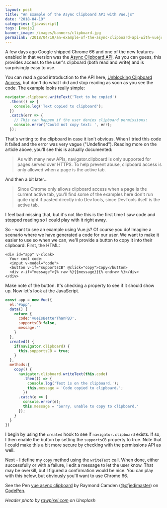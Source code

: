 ```yaml
---
layout: post
title: "An Example of the Async Clipboard API with Vue.js"
date: "2018-04-19"
categories: [javascript]
tags: [vuejs]
banner_image: /images/banners/clipboard.jpg
permalink: /2018/04/19/an-example-of-the-async-clipboard-api-with-vuejs
---
```


A few days ago Google shipped Chrome 66 and one of the new features enabled in that version was the [Async Clipboard API](https://www.w3.org/TR/clipboard-apis/#async-clipboard-api). As you can guess, this provides access to the user's clipboard (both read and write) and is surprisingly easy to use. 

You can read a good introduction to the API here, [Unblocking Clipboard Access](https://developers.google.com/web/updates/2018/03/clipboardapi), but don't do what I did and stop reading as soon as you see the code. The example looks really simple:

```js
navigator.clipboard.writeText('Text to be copied')
  .then(() => {
    console.log('Text copied to clipboard');
  })
  .catch(err => {
    // This can happen if the user denies clipboard permissions:
    console.error('Could not copy text: ', err);
  });
```

That's writing to the clipboard in case it isn't obvious. When I tried this code it failed and the error was very vague ("Undefined"). Reading more on the article above, you'll see this is actually documented:

<blockquote>
As with many new APIs, navigator.clipboard is only supported for pages served over HTTPS. To help prevent abuse, clipboard access is only allowed when a page is the active tab.
</blockquote>

And then a bit later...

<blockquote>
Since Chrome only allows clipboard access when a page is the current active tab, you'll find some of the examples here don't run quite right if pasted directly into DevTools, since DevTools itself is the active tab.
</blockquote>

I feel bad missing that, but it's not like this is the first time I saw code and stopped reading so I could play with it right away.

So - want to see an example using Vue.js? Of course you do! Imagine a scenario where we have generated a code for our user. We want to make it easier to use so when we can, we'll provide a button to copy it into their clipboard. First, the HTML:

```markup
<div id="app" v-cloak>
  Your cool code:
  <input v-model="code">
  <button v-if="supportsCB" @click="copy">Copy</button>
  <div v-if="message">{% raw %}{{message}}{% endraw %}</div>
</div>
```

Make note of the button. It's checking a property to see if it should show up. Now let's look at the JavaScript.

```js
const app = new Vue({
  el:'#app',
  data() {
    return {
      code:'vueIsBetterThanPBJ',
      supportsCB:false,
      message:''
    }
  },
  created() {
    if(navigator.clipboard) {
      this.supportsCB = true;
    }
  },
  methods:{
    copy() {
      navigator.clipboard.writeText(this.code)
        .then(() => {
          console.log('Text is on the clipboard.');
          this.message = 'Code copied to clipboard.';
        })
      .catch(e => {
        console.error(e);
        this.message = 'Sorry, unable to copy to clipboard.'
      });    
    }
  }
})
```

I begin by using the `created` hook to see if  `navigator.clipboard` exists. If so, I then enable the button by setting the `supportsCB` property to true. Note that I could make this a bit more secure by checking with the permissions API as well. 

Next - I define my `copy` method using the `writeText` call. When done, either successfully or with a failure, I edit a message to let the user know. That may be overkill, but I figured a confirmation would be nice. You can play with this below, but obviously you'll want to use Chrome 66.

<p data-height="265" data-theme-id="0" data-slug-hash="JvjpYp" data-default-tab="js,result" data-user="cfjedimaster" data-embed-version="2" data-pen-title="vue async clipboard" class="codepen">See the Pen <a href="https://codepen.io/cfjedimaster/pen/JvjpYp/">vue async clipboard</a> by Raymond Camden (<a href="https://codepen.io/cfjedimaster">@cfjedimaster</a>) on <a href="https://codepen.io">CodePen</a>.</p>
<script async src="https://static.codepen.io/assets/embed/ei.js"></script>  

<i>Header photo by <a href="https://unsplash.com/photos/hVDXjKmDVJc?utm_source=unsplash&utm_medium=referral&utm_content=creditCopyText">rawpixel.com</a> on Unsplash</i>